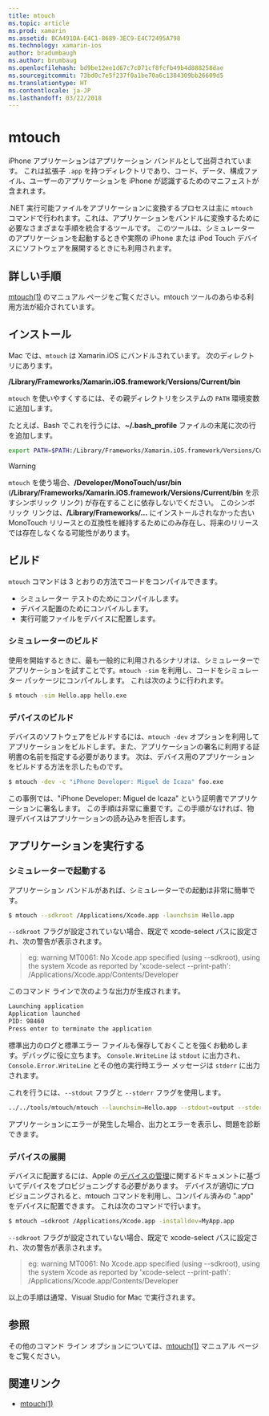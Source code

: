 ```yaml
---
title: mtouch
ms.topic: article
ms.prod: xamarin
ms.assetid: BCA491DA-E4C1-8689-3EC9-E4C72495A798
ms.technology: xamarin-ios
author: bradumbaugh
ms.author: brumbaug
ms.openlocfilehash: bd9be12ee1d67c7c071cf8fcfb49b4d888258dae
ms.sourcegitcommit: 73bd0c7e5f237f0a1be70a6c1384309bb26609d5
ms.translationtype: HT
ms.contentlocale: ja-JP
ms.lasthandoff: 03/22/2018
---
```

# <a name="mtouch"></a>mtouch


iPhone アプリケーションはアプリケーション バンドルとして出荷されています。 これは拡張子 `.app` を持つディレクトリであり、コード、データ、構成ファイル、ユーザーのアプリケーションを iPhone が認識するためのマニフェストが含まれます。

.NET 実行可能ファイルをアプリケーションに変換するプロセスは主に `mtouch` コマンドで行われます。これは、アプリケーションをバンドルに変換するために必要なさまざまな手順を統合するツールです。 このツールは、シミュレーターのアプリケーションを起動するときや実際の iPhone または iPod Touch デバイスにソフトウェアを展開するときにも利用されます。


## <a name="detailed-instructions"></a>詳しい手順

[mtouch(1)](http://docs.go-mono.com/?link=man%3amtouch(1)) のマニュアル ページをご覧ください。mtouch ツールのあらゆる利用方法が紹介されています。

## <a name="installation"></a>インストール

Mac では、`mtouch` は Xamarin.iOS にバンドルされています。 次のディレクトリにあります。

**/Library/Frameworks/Xamarin.iOS.framework/Versions/Current/bin**

`mtouch` を使いやすくするには、その親ディレクトリをシステムの `PATH` 環境変数に追加します。  

たとえば、Bash でこれを行うには、**~/.bash_profile** ファイルの末尾に次の行を追加します。

```bash
export PATH=$PATH:/Library/Frameworks/Xamarin.iOS.framework/Versions/Current/bin
```

> [!WARNING]
> `mtouch` を使う場合、**/Developer/MonoTouch/usr/bin** (**/Library/Frameworks/Xamarin.iOS.framework/Versions/Current/bin** を示すシンボリック リンク) が存在することに依存しないでください。 このシンボリック リンクは、**/Library/Frameworks/...** にインストールされなかった古い MonoTouch リリースとの互換性を維持するためにのみ存在し、将来のリリースでは存在しなくなる可能性があります。

## <a name="building"></a>ビルド

`mtouch` コマンドは 3 とおりの方法でコードをコンパイルできます。

-  シミュレーター テストのためにコンパイルします。
-  デバイス配置のためにコンパイルします。
-  実行可能ファイルをデバイスに配置します。


### <a name="building-for-the-simulator"></a>シミュレーターのビルド

使用を開始するときに、最も一般的に利用されるシナリオは、シミュレーターでアプリケーションを試すことです。`mtouch -sim` を利用し、コードをシミュレーター パッケージにコンパイルします。 これは次のように行われます。

```bash
$ mtouch -sim Hello.app hello.exe
```

### <a name="building-for-the-device"></a>デバイスのビルド

デバイスのソフトウェアをビルドするには、`mtouch -dev` オプションを利用してアプリケーションをビルドします。また、アプリケーションの署名に利用する証明書の名前を指定する必要があります。 次は、デバイス用のアプリケーションをビルドする方法を示したものです。

```bash
$ mtouch -dev -c "iPhone Developer: Miguel de Icaza" foo.exe
```

この事例では、"iPhone Developer: Miguel de Icaza" という証明書でアプリケーションに署名します。 この手順は非常に重要です。この手順がなければ、物理デバイスはアプリケーションの読み込みを拒否します。

 <a name="Running_your_Application" />


## <a name="running-your-application"></a>アプリケーションを実行する


### <a name="launching-on-the-simulator"></a>シミュレーターで起動する

アプリケーション バンドルがあれば、シミュレーターでの起動は非常に簡単です。

```bash
$ mtouch --sdkroot /Applications/Xcode.app -launchsim Hello.app 
```

`--sdkroot` フラグが設定されていない場合、既定で xcode-select パスに設定され、次の警告が表示されます。

> eg: warning MT0061: No Xcode.app specified (using --sdkroot), using the system Xcode as reported by 'xcode-select --print-path': /Applications/Xcode.app/Contents/Developer 

このコマンド ラインで次のような出力が生成されます。

```bash
Launching application
Application launched
PID: 98460
Press enter to terminate the application
```



標準出力のログと標準エラー ファイルも保存しておくことを強くお勧めします。デバッグに役に立ちます。 `Console.WriteLine` は `stdout` に出力され、`Console.Error.WriteLine` とその他の実行時エラー メッセージは `stderr` に出力されます。

これを行うには、`--stdout` フラグと `--stderr` フラグを使用します。

```bash
../../tools/mtouch/mtouch --launchsim=Hello.app --stdout=output --stderr=error
```

アプリケーションにエラーが発生した場合、出力とエラーを表示し、問題を診断できます。


### <a name="deploying-to-a-device"></a>デバイスの展開

デバイスに配置するには、Apple の[デバイスの管理](http://developer.apple.com/library/ios/#documentation/Xcode/Conceptual/ios_development_workflow/00-About_the_iOS_Application_Development_Workflow/introduction.html)に関するドキュメントに基づいてデバイスをプロビジョニングする必要があります。 デバイスが適切にプロビジョニングされると、mtouch コマンドを利用し、コンパイル済みの ".app" をデバイスに配置できます。 これは次のコマンドで行います。

```bash
$ mtouch —sdkroot /Applications/Xcode.app -installdev=MyApp.app
```

`--sdkroot` フラグが設定されていない場合、既定で xcode-select パスに設定され、次の警告が表示されます。

> eg: warning MT0061: No Xcode.app specified (using --sdkroot), using the system Xcode as reported by 'xcode-select --print-path': /Applications/Xcode.app/Contents/Developer 

以上の手順は通常、Visual Studio for Mac で実行されます。

## <a name="reference"></a>参照

その他のコマンド ライン オプションについては、[mtouch(1)](http://docs.go-mono.com/?link=man%3amtouch(1)) マニュアル ページをご覧ください。



## <a name="related-links"></a>関連リンク

- [mtouch(1)](http://iosapi.xamarin.com/?link=man%3amtouch(1))
